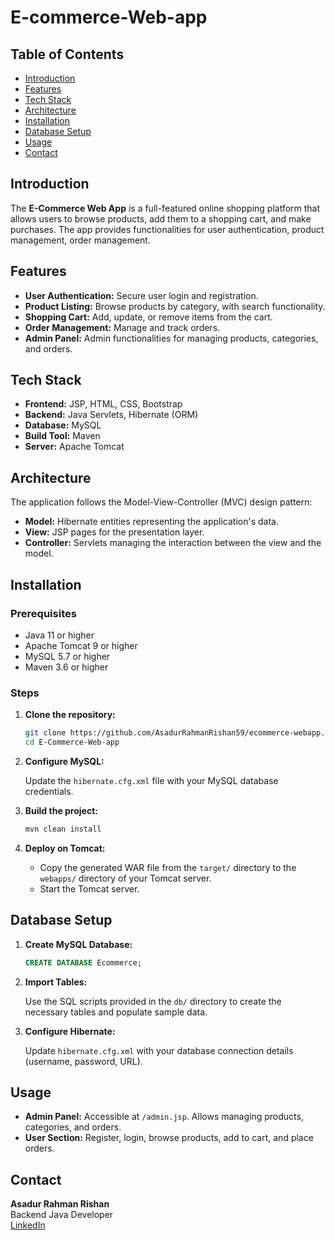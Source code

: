 # E-commerce-Web-app

## Table of Contents

- [Introduction](#introduction)
- [Features](#features)
- [Tech Stack](#tech-stack)
- [Architecture](#architecture)
- [Installation](#installation)
- [Database Setup](#database-setup)
- [Usage](#usage)
- [Contact](#contact)

## Introduction

The **E-Commerce Web App** is a full-featured online shopping platform that allows users to browse products, add them to a shopping cart, and make purchases. The app provides functionalities for user authentication, product management, order management.

## Features

- **User Authentication:** Secure user login and registration.
- **Product Listing:** Browse products by category, with search functionality.
- **Shopping Cart:** Add, update, or remove items from the cart.
- **Order Management:** Manage and track orders.
- **Admin Panel:** Admin functionalities for managing products, categories, and orders.

## Tech Stack

- **Frontend:** JSP, HTML, CSS, Bootstrap
- **Backend:** Java Servlets, Hibernate (ORM)
- **Database:** MySQL
- **Build Tool:** Maven
- **Server:** Apache Tomcat

## Architecture

The application follows the Model-View-Controller (MVC) design pattern:

- **Model:** Hibernate entities representing the application's data.
- **View:** JSP pages for the presentation layer.
- **Controller:** Servlets managing the interaction between the view and the model.

## Installation

### Prerequisites

- Java 11 or higher
- Apache Tomcat 9 or higher
- MySQL 5.7 or higher
- Maven 3.6 or higher

### Steps

1. **Clone the repository:**

   ```bash
   git clone https://github.com/AsadurRahmanRishan59/ecommerce-webapp.git
   cd E-Commerce-Web-app
   ```

2. **Configure MySQL:**

   Update the `hibernate.cfg.xml` file with your MySQL database credentials.

3. **Build the project:**

   ```bash
   mvn clean install
   ```

4. **Deploy on Tomcat:**

   - Copy the generated WAR file from the `target/` directory to the `webapps/` directory of your Tomcat server.
   - Start the Tomcat server.

## Database Setup

1. **Create MySQL Database:**

   ```sql
   CREATE DATABASE Ecommerce;
   ```

2. **Import Tables:**

   Use the SQL scripts provided in the `db/` directory to create the necessary tables and populate sample data.

3. **Configure Hibernate:**

   Update `hibernate.cfg.xml` with your database connection details (username, password, URL).

## Usage

- **Admin Panel:** Accessible at `/admin.jsp`. Allows managing products, categories, and orders.
- **User Section:** Register, login, browse products, add to cart, and place orders.


## Contact

**Asadur Rahman Rishan**  
Backend Java Developer  
[LinkedIn](https://www.linkedin.com/in/asadurrahmanrishan) 
